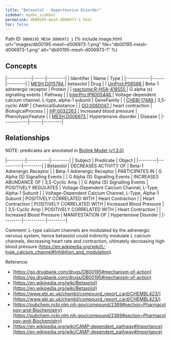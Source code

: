 ```yaml
---
title: "Betaxolol - Hypertensive Disorder"
sidebar: mydoc_sidebar
permalink: db00195-mesh-d006973-1.html
toc: false 
---
```



Path ID: `DB00195_MESH_D006973_1`
{% include image.html url="images/db00195-mesh-d006973-1.png" file="db00195-mesh-d006973-1.png" alt="db00195-mesh-d006973-1" %}

## Concepts

|------------|------|---------|
| Identifier | Name | Type    |
|------------|------|---------|
| <a href="https://identifiers.org/MESH:D015784">MESH:D015784 </a> | betaxolol | Drug |
| <a href="https://identifiers.org/UniProt:P08588">UniProt:P08588 </a> | Beta-1 adrenergic receptor | Protein |
| <a href="https://identifiers.org/reactome:R-HSA-418555">reactome:R-HSA-418555 </a> | G alpha (s) signalling events | Pathway |
| <a href="https://identifiers.org/InterPro:IPR005446">InterPro:IPR005446 </a> | Voltage-dependent calcium channel, L-type, alpha-1 subunit | GeneFamily |
| <a href="https://identifiers.org/CHEBI:17489">CHEBI:17489 </a> | 3,5-cyclic AMP | ChemicalSubstance |
| <a href="https://identifiers.org/GO:0060047">GO:0060047 </a> | heart contraction | BiologicalProcess |
| <a href="https://identifiers.org/HP:0032263">HP:0032263 </a> | Increased blood pressure | PhenotypicFeature |
| <a href="https://identifiers.org/MESH:D006973">MESH:D006973 </a> | Hypertensive disorder | Disease |
|------------|------|---------|

## Relationships


NOTE: predicates are annotated in <a href="https://github.com/biolink/biolink-model/releases/tag/v1.3.0">Biolink Model (v1.3.0)</a>

|---------|-----------|---------|
| Subject | Predicate | Object  |
|---------|-----------|---------|
| Betaxolol | DECREASES ACTIVITY OF | Beta-1 Adrenergic Receptor |
| Beta-1 Adrenergic Receptor | PARTICIPATES IN | G Alpha (S) Signalling Events |
| G Alpha (S) Signalling Events | INCREASES ABUNDANCE OF | 3,5-Cyclic Amp |
| G Alpha (S) Signalling Events | POSITIVELY REGULATES | Voltage-Dependent Calcium Channel, L-Type, Alpha-1 Subunit |
| Voltage-Dependent Calcium Channel, L-Type, Alpha-1 Subunit | POSITIVELY CORRELATED WITH | Heart Contraction |
| Heart Contraction | POSITIVELY CORRELATED WITH | Increased Blood Pressure |
| 3,5-Cyclic Amp | POSITIVELY CORRELATED WITH | Heart Contraction |
| Increased Blood Pressure | MANIFESTATION OF | Hypertensive Disorder |
|---------|-----------|---------|

Comment: L-type calcium channels are modulated by the adrenergic nervous system, hence betaxolol could indirectly modulate L calcium channels, decreasing heart rate and contraction, ultimately decreasing high blood pressure (https://en.wikipedia.org/wiki/L-type_calcium_channel#Inhibition_and_modulation).

Reference: 
  - [https://go.drugbank.com/drugs/DB00195#mechanism-of-action](https://go.drugbank.com/drugs/DB00195#mechanism-of-action)
  - [https://en.wikipedia.org/wiki/Betaxolol](https://en.wikipedia.org/wiki/Betaxolol)
  - [https://www.ebi.ac.uk/chembl/compound_report_card/CHEMBL423/](https://www.ebi.ac.uk/chembl/compound_report_card/CHEMBL423/)
  - [https://pubchem.ncbi.nlm.nih.gov/compound/2369#section=Pharmacology-and-Biochemistry](https://pubchem.ncbi.nlm.nih.gov/compound/2369#section=Pharmacology-and-Biochemistry)
  - [https://en.wikipedia.org/wiki/CAMP-dependent_pathway#Importance](https://en.wikipedia.org/wiki/CAMP-dependent_pathway#Importance)
